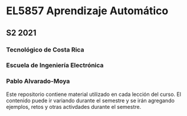 # EL5857 Aprendizaje Automático
## S2 2021

### Tecnológico de Costa Rica
### Escuela de Ingeniería Electrónica
### Pablo Alvarado-Moya

Este repositorio contiene material utilizado en cada lección del curso.  El contenido puede ir variando durante el semestre y se irán agregando ejemplos, retos y otras activdades durante el semestre.
